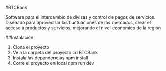 #BTCBank

Software para el intercambio de divisas y control de pagos de servicios. Diseñado para aprovechar las fluctuaciones de los mercados, crear el acceso a productos y servicios, mejorando el nivel económico de la región 

##Instalación
1. Clona el proyecto
2. Ve a la carpeta del proyecto cd BTCBank
3. Instala las dependencias npm install
4. Corre el proyecto en local npm run dev
